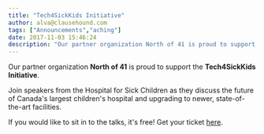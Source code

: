 ```yaml
---
title: "Tech4SickKids Initiative"
author: alva@clausehound.com
tags: ["Announcements","aching"]
date: 2017-11-03 15:46:24
description: "Our partner organization North of 41 is proud to support the Tech4SickKids Initiative."
---
```




Our partner organization **North of 41** is proud to support the **Tech4SickKids Initiative**.

Join speakers from the Hospital for Sick Children as they discuss the future of Canada's largest children's hospital and upgrading to newer, state-of-the-art facilities.

If you would like to sit in to the talks, it's free! Get your ticket [here](https://www.universe.com/events/tech4sickkids-launch-event-tickets-toronto-47L1R8?utm_source=newsletter&amp;utm_medium=email&amp;utm_campaign=rsvp_north_of_41_vip_guest_launch_of_tech4sickkids_initiative_nov_15th_at_mars&amp;utm_term=2017-11-01).
